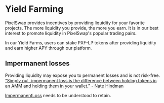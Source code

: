 # Yield Farming

PixelSwap provides incentives by providing liquidity for your favorite projects. The more liquidity you provide, the more you earn. It is in our best interest to promote liquidity in PixelSwap's popular trading pairs.

In our Yield Farms, users can stake PXF-LP tokens after providing liquidity and earn higher APY through our platform.

## Impermanent losses

Providing liquidity may expose you to permanent losses and is not risk-free. [“Simply put, impermanent loss is the difference between holding tokens in an AMM and holding them in your wallet.” - Nate Hindman](https://blog.bancor.network/beginners-guide-to-getting-rekt-by-impermanent-loss-7c9510cb2f22)

[ImpermanentLoss](https://academy.binance.com/en/articles/impermanent-loss-explained) needs to be understood to retain.
